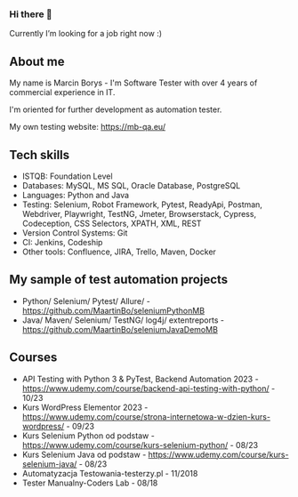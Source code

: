 ### Hi there 👋
Currently I’m looking for a job right now :)

## About me
My name is Marcin Borys - I'm Software Tester with over 4 years of commercial experience in IT.

I'm oriented for further development as automation tester.

My own testing website: https://mb-qa.eu/


## Tech skills

* ISTQB: Foundation Level 
* Databases: MySQL, MS SQL, Oracle Database, PostgreSQL
* Languages: Python and Java
* Testing: Selenium, Robot Framework, Pytest, ReadyApi, Postman, Webdriver, Playwright, TestNG, Jmeter, Browserstack, Cypress, Codeception, CSS Selectors, XPATH, XML, REST
* Version Control Systems: Git
* CI: Jenkins, Codeship
* Other tools: Confluence, JIRA, Trello, Maven, Docker 


## My sample of test automation projects

* Python/ Selenium/ Pytest/ Allure/ - https://github.com/MaartinBo/seleniumPythonMB 
* Java/ Maven/ Selenium/ TestNG/ log4j/ extentreports - https://github.com/MaartinBo/seleniumJavaDemoMB

## Courses 
* API Testing with Python 3 & PyTest, Backend Automation 2023 - https://www.udemy.com/course/backend-api-testing-with-python/  - 10/23
* Kurs WordPress Elementor 2023 - https://www.udemy.com/course/strona-internetowa-w-dzien-kurs-wordpress/ - 09/23
* Kurs Selenium Python od podstaw -https://www.udemy.com/course/kurs-selenium-python/ - 08/23
* Kurs Selenium Java od podstaw - https://www.udemy.com/course/kurs-selenium-java/ - 08/23
* Automatyzacja Testowania-testerzy.pl - 11/2018
* Tester Manualny-Coders Lab - 08/18 
